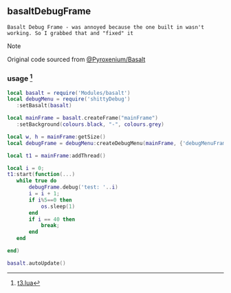 ## basaltDebugFrame
	Basalt Debug Frame - was annoyed because the one built in wasn't working. So I grabbed that and "fixed" it


> [!NOTE]
> Original code sourced from [@Pyroxenium/Basalt](https://github.com/Pyroxenium/Basalt/blob/master/Basalt/plugins/debug.lua)


### usage [^1]
 ```lua https://raw.githubusercontent.com/jebjordan/basaltDebugFrame/main/t3.lua
local basalt = require('Modules/basalt')
local debugMenu = require('shittyDebug')
    :setBasalt(basalt)

local mainFrame = basalt.createFrame("mainFrame")
	:setBackground(colours.black, "-", colours.grey)

local w, h = mainFrame:getSize()
local debugFrame = debugMenu:createDebugMenu(mainFrame, {'debugMenuFrame', 'debugMenuTextbox', 'debugMenuCheckbox'})

local t1 = mainFrame:addThread()

local i = 0;
t1:start(function(...)
	while true do
		debugFrame.debug('test: '..i)
		i = i + 1;
		if i%5==0 then
			os.sleep(1)
		end
		if i == 40 then
			break;
		end
	end

end)

basalt.autoUpdate()
 ```





[^1]: [t3.lua](https://github.com/jebjordan/basaltDebugFrame/blob/main/t3.lua)